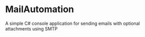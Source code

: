 # MailAutomation
A simple C# console application for sending emails with optional attachments using SMTP
